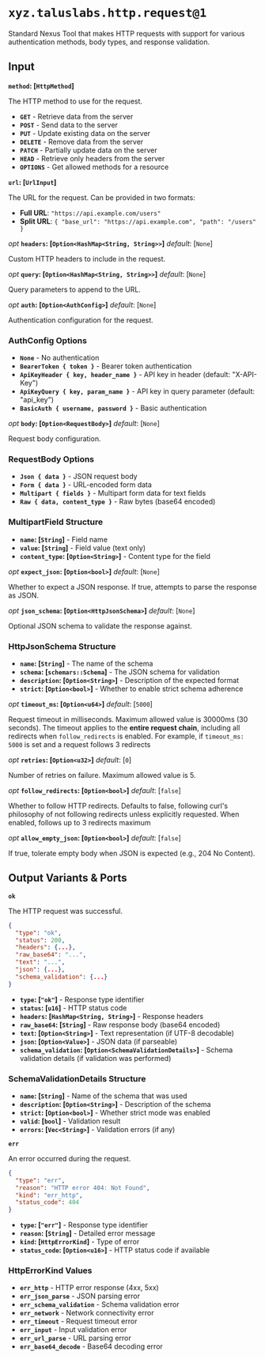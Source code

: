 # `xyz.taluslabs.http.request@1`

Standard Nexus Tool that makes HTTP requests with support for various authentication methods, body types, and response validation.

## Input

**`method`: [`HttpMethod`]**

The HTTP method to use for the request.

- **`GET`** - Retrieve data from the server
- **`POST`** - Send data to the server
- **`PUT`** - Update existing data on the server
- **`DELETE`** - Remove data from the server
- **`PATCH`** - Partially update data on the server
- **`HEAD`** - Retrieve only headers from the server
- **`OPTIONS`** - Get allowed methods for a resource

**`url`: [`UrlInput`]**

The URL for the request. Can be provided in two formats:

- **Full URL**: `"https://api.example.com/users"`
- **Split URL**: `{ "base_url": "https://api.example.com", "path": "/users" }`

_opt_ **`headers`: [`Option<HashMap<String, String>>`]** _default_: [`None`]

Custom HTTP headers to include in the request.

_opt_ **`query`: [`Option<HashMap<String, String>>`]** _default_: [`None`]

Query parameters to append to the URL.

_opt_ **`auth`: [`Option<AuthConfig>`]** _default_: [`None`]

Authentication configuration for the request.

### AuthConfig Options

- **`None`** - No authentication
- **`BearerToken { token }`** - Bearer token authentication
- **`ApiKeyHeader { key, header_name }`** - API key in header (default: "X-API-Key")
- **`ApiKeyQuery { key, param_name }`** - API key in query parameter (default: "api_key")
- **`BasicAuth { username, password }`** - Basic authentication

_opt_ **`body`: [`Option<RequestBody>`]** _default_: [`None`]

Request body configuration.

### RequestBody Options

- **`Json { data }`** - JSON request body
- **`Form { data }`** - URL-encoded form data
- **`Multipart { fields }`** - Multipart form data for text fields
- **`Raw { data, content_type }`** - Raw bytes (base64 encoded)

### MultipartField Structure

- **`name`: [`String`]** - Field name
- **`value`: [`String`]** - Field value (text only)
- **`content_type`: [`Option<String>`]** - Content type for the field

_opt_ **`expect_json`: [`Option<bool>`]** _default_: [`None`]

Whether to expect a JSON response. If true, attempts to parse the response as JSON.

_opt_ **`json_schema`: [`Option<HttpJsonSchema>`]** _default_: [`None`]

Optional JSON schema to validate the response against.

### HttpJsonSchema Structure

- **`name`: [`String`]** - The name of the schema
- **`schema`: [`schemars::Schema`]** - The JSON schema for validation
- **`description`: [`Option<String>`]** - Description of the expected format
- **`strict`: [`Option<bool>`]** - Whether to enable strict schema adherence

_opt_ **`timeout_ms`: [`Option<u64>`]** _default_: [`5000`]

Request timeout in milliseconds. Maximum allowed value is 30000ms (30 seconds). The timeout applies to the **entire request chain**, including all redirects when `follow_redirects` is enabled. For example, if `timeout_ms: 5000` is set and a request follows 3 redirects

_opt_ **`retries`: [`Option<u32>`]** _default_: [`0`]

Number of retries on failure. Maximum allowed value is 5.

_opt_ **`follow_redirects`: [`Option<bool>`]** _default_: [`false`]

Whether to follow HTTP redirects. Defaults to false, following curl's philosophy of not following redirects unless explicitly requested. When enabled, follows up to 3 redirects maximum

_opt_ **`allow_empty_json`: [`Option<bool>`]** _default_: [`false`]

If true, tolerate empty body when JSON is expected (e.g., 204 No Content).

## Output Variants & Ports

**`ok`**

The HTTP request was successful.

```json
{
  "type": "ok",
  "status": 200,
  "headers": {...},
  "raw_base64": "...",
  "text": "...",
  "json": {...},
  "schema_validation": {...}
}
```

- **`type`: [`"ok"`]** - Response type identifier
- **`status`: [`u16`]** - HTTP status code
- **`headers`: [`HashMap<String, String>`]** - Response headers
- **`raw_base64`: [`String`]** - Raw response body (base64 encoded)
- **`text`: [`Option<String>`]** - Text representation (if UTF-8 decodable)
- **`json`: [`Option<Value>`]** - JSON data (if parseable)
- **`schema_validation`: [`Option<SchemaValidationDetails>`]** - Schema validation details (if validation was performed)

### SchemaValidationDetails Structure

- **`name`: [`String`]** - Name of the schema that was used
- **`description`: [`Option<String>`]** - Description of the schema
- **`strict`: [`Option<bool>`]** - Whether strict mode was enabled
- **`valid`: [`bool`]** - Validation result
- **`errors`: [`Vec<String>`]** - Validation errors (if any)

**`err`**

An error occurred during the request.

```json
{
  "type": "err",
  "reason": "HTTP error 404: Not Found",
  "kind": "err_http",
  "status_code": 404
}
```

- **`type`: [`"err"`]** - Response type identifier
- **`reason`: [`String`]** - Detailed error message
- **`kind`: [`HttpErrorKind`]** - Type of error
- **`status_code`: [`Option<u16>`]** - HTTP status code if available

### HttpErrorKind Values

- **`err_http`** - HTTP error response (4xx, 5xx)
- **`err_json_parse`** - JSON parsing error
- **`err_schema_validation`** - Schema validation error
- **`err_network`** - Network connectivity error
- **`err_timeout`** - Request timeout error
- **`err_input`** - Input validation error
- **`err_url_parse`** - URL parsing error
- **`err_base64_decode`** - Base64 decoding error
